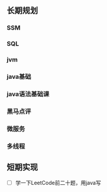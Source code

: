 ## 长期规划

### SSM

### SQL

### jvm

### java基础

### java语法基础课

### 黑马点评

### 微服务

### 多线程



## 短期实现
- [ ] 学一下LeetCode前二十题，用java写